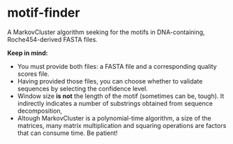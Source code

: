 # motif-finder
A MarkovCluster algorithm seeking for the motifs in DNA-containing, Roche454-derived FASTA files.

**Keep in mind:**
* You must provide both files: a FASTA file and a corresponding quality scores file.
* Having provided those files, you can choose whether to validate sequences by selecting the confidence level.
* Window size **is not** the length of the motif (sometimes can be, tough). It indirectly indicates a number of substrings obtained from sequence decomposition,
* Altough MarkovCluster is a polynomial-time algorithm, a size of the matrices, many matrix multiplication and squaring operations are factors that can consume time. Be patient!
